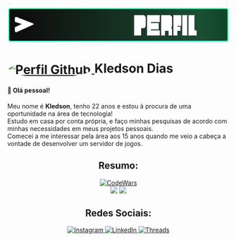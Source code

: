 <img width="100%" height="80px" src="https://raw.githubusercontent.com/kledsonzg/kledsonzg/main/src/images/perfil.png">
<h1>
    <a href="https://github.com/kledsonzg">
            <img align="center" style="border-radius: 100%; border: solid 2px white;" height="50px" src="https://avatars.githubusercontent.com/u/62449652?v=4" alt="Perfil Github">    
    </a>
    <span>Kledson Dias</span>
</h1>

#### 👋 Olá pessoal!
Meu nome é <b>Kledson</b>, tenho 22 anos e estou à procura de uma oportunidade na área de tecnologia!
<br>Estudo em casa por conta própria, e faço minhas pesquisas de acordo com minhas necessidades em meus projetos pessoais.
<br>Comecei a me interessar pela área aos 15 anos quando me veio a cabeça a vontade de desenvolver um servidor de jogos.
<div align="center">
    <h2>Resumo:</h2>
    <div width="100%">
        <a href="https://www.codewars.com/users/kledsonzg/completed">
            <img src="https://www.codewars.com/users/kledsonzg/badges/large" alt="CodeWars">
        </a>
    </div>
    <img src="https://github-readme-stats.vercel.app/api/top-langs/?username=kledsonzg&layout=compact&bg_color=000&title_color=fff&text_color=fff&border_color=36123c&icon_color=00ff64&theme=jolly">
    <img src="https://github-readme-stats-git-masterrstaa-rickstaa.vercel.app/api?username=kledsonzg&hide_title=true&show_icons=true&include_all_commits=false&count_private=true&line_height=25&hide=issues&bg_color=000&title_color=00ff64&text_color=FFF&border_radius=3&border_color=36123c&icon_color=00ff64&theme=jolly">
</div>
<div align="center">
    <h2>Redes Sociais:</h2>
    <a href="https://www.instagram.com/kzgdias">
        <img src="https://img.shields.io/badge/-Instagram-000?style=for-the-badge&logo=instagram&logoColor=00ff64&color:FFF" alt="Instagram">    
    </a>
    <a href="https://www.linkedin.com/in/kledson-dias-1b9099213">
        <img src="https://img.shields.io/badge/-LinkedIn-000?style=for-the-badge&logo=linkedin&logoColor=00ff64&color:FFF" alt="LinkedIn">    
    </a>
    <a href="https://www.threads.net/@kzgdias">
        <img src="https://img.shields.io/badge/-Threads-000?style=for-the-badge&logo=threads&logoColor=00ff64&color:FFF" alt="Threads">    
    </a>
</div>
